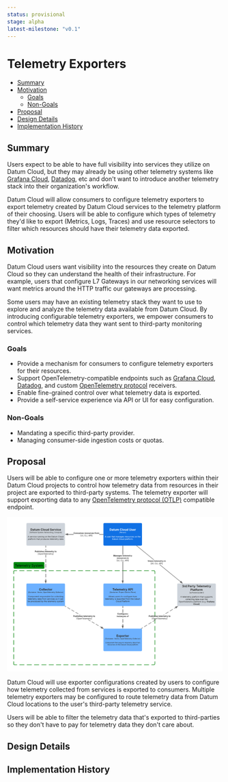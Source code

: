 ```yaml
---
status: provisional
stage: alpha
latest-milestone: "v0.1"
---
```

<!--
Inspired by https://github.com/kubernetes/enhancements/tree/master/keps/NNNN-kep-template

Goals are aligned in principle with those described at https://github.com/kubernetes/enhancements/blob/master/keps/sig-architecture/0000-kep-process/README.md

Recommended reading:
  - https://developers.google.com/tech-writing
-->

<!--
**Note:** When your Enhancement is complete, all of these comment blocks should be removed.

To get started with this template:

- [ ] **Make a copy of this template directory.**
  Copy this template into the desired path and name it `short-descriptive-title`.
- [ ] **Fill out this file as best you can.**
  At minimum, you should fill in the "Summary" and "Motivation" sections.
  These should be easy if you've preflighted the idea of the Enhancement with the
  appropriate stakeholders.
- [ ] **Create a PR for this Enhancement.**
  Assign it to stakeholders who are sponsoring this process.
- [ ] **Merge early and iterate.**
  Avoid getting hung up on specific details and instead aim to get the goals of
  the Enhancement clarified and merged quickly. The best way to do this is to just
  start with the high-level sections and fill out details incrementally in
  subsequent PRs.

Just because a Enhancement is merged does not mean it is complete or approved. Any Enhancement
marked as `provisional` is a working document and subject to change. You can
denote sections that are under active debate as follows:

```
<<[UNRESOLVED optional short context or usernames ]>>
Stuff that is being argued.
<<[/UNRESOLVED]>>
```

When editing RFCs, aim for tightly-scoped, single-topic PRs to keep discussions
focused. If you disagree with what is already in a document, open a new PR
with suggested changes.

One Enhancement corresponds to one "feature" or "enhancement" for its whole lifecycle.
You do not need a new Enhancement to move from beta to GA, for example. If
new details emerge that belong in the Enhancement, edit the Enhancement. Once a feature has
become "implemented", major changes should get new RFCs.

The canonical place for the latest set of instructions (and the likely source
of this file) is [here](/docs/rfcs/template/README.md).

**Note:** Any PRs to move a Enhancement to `implementable`, or significant changes once
it is marked `implementable`, must be approved by each of the Enhancement approvers.
If none of those approvers are still appropriate, then changes to that list
should be approved by the remaining approvers and/or the owning SIG (or
SIG Architecture for cross-cutting RFCs).
-->

<!-- omit from toc -->
# Telemetry Exporters

<!--
This is the title of your Enhancement. Keep it short, simple, and descriptive. A good
title can help communicate what the Enhancement is and should be considered as part of
any review.
-->

<!--
A table of contents is helpful for quickly jumping to sections of a Enhancement and for
highlighting any additional information provided beyond the standard Enhancement
template.
-->

- [Summary](#summary)
- [Motivation](#motivation)
  - [Goals](#goals)
  - [Non-Goals](#non-goals)
- [Proposal](#proposal)
- [Design Details](#design-details)
- [Implementation History](#implementation-history)

## Summary

<!--
This section is incredibly important for producing high-quality, user-focused
documentation such as release notes or a development roadmap. It should be
possible to collect this information before implementation begins, in order to
avoid requiring implementors to split their attention between writing release
notes and implementing the feature itself. Enhancement editors should help to ensure
that the tone and content of the `Summary` section is useful for a wide audience.

A good summary is probably at least a paragraph in length.

Both in this section and below, follow the guidelines of the [documentation
style guide]. In particular, wrap lines to a reasonable length, to make it
easier for reviewers to cite specific portions, and to minimize diff churn on
updates.

[documentation style guide]: https://github.com/kubernetes/community/blob/master/contributors/guide/style-guide.md
-->

Users expect to be able to have full visibility into services they utilize on
Datum Cloud, but they may already be using other telemetry systems like [Grafana
Cloud], [Datadog], etc and don't want to introduce another telemetry stack into
their organization's workflow.

Datum Cloud will allow consumers to configure telemetry exporters to export
telemetry created by Datum Cloud services to the telemetry platform of their
choosing. Users will be able to configure which types of telemetry they'd like
to export (Metrics, Logs, Traces) and use resource selectors to filter which
resources should have their telemetry data exported.

[Grafana Cloud]: https://grafana.com/products/cloud/
[Datadog]: https://www.datadoghq.com

## Motivation

<!--
This section is for explicitly listing the motivation, goals, and non-goals of
this Enhancement.  Describe why the change is important and the benefits to users.
-->

Datum Cloud users want visibility into the resources they create on Datum Cloud
so they can understand the health of their infrastructure. For example, users
that configure L7 Gateways in our networking services will want metrics around
the HTTP traffic our gateways are processing.

Some users may have an existing telemetry stack they want to use to explore and
analyze the telemetry data available from Datum Cloud. By introducing
configurable telemetry exporters, we empower consumers to control which
telemetry data they want sent to third-party monitoring services.

### Goals

<!--
List the specific goals of the Enhancement. What is it trying to achieve? How will we
know that this has succeeded?
-->

- Provide a mechanism for consumers to configure telemetry exporters for their
  resources.
- Support OpenTelemetry-compatible endpoints such as [Grafana Cloud], [Datadog],
  and custom [OpenTelemetry protocol][OTLP] receivers.
- Enable fine-grained control over what telemetry data is exported.
- Provide a self-service experience via API or UI for easy configuration.

[OTLP]: https://opentelemetry.io/docs/specs/otel/protocol/

### Non-Goals

<!--
What is out of scope for this Enhancement? Listing non-goals helps to focus discussion
and make progress.
-->

- Mandating a specific third-party provider.
- Managing consumer-side ingestion costs or quotas.

## Proposal

<!--
This is where we get down to the specifics of what the proposal actually is.
This should have enough detail that reviewers can understand exactly what
you're proposing, but should not include things like API designs or
implementation. What is the desired outcome and how do we measure success?.
The "Design Details" section below is for the real
nitty-gritty.
-->

Users will be able to configure one or more telemetry exporters within their
Datum Cloud projects to control how telemetry data from resources in their
project are exported to third-party systems. The telemetry exporter will support
exporting data to any [OpenTelemetry protocol (OTLP)][OTLP] compatible endpoint.

![](./container-diagram.png)

Datum Cloud will use exporter configurations created by users to configure how
telemetry collected from services is exported to consumers. Multiple telemetry
exporters may be configured to route telemetry data from Datum Cloud locations
to the user's third-party telemetry service.

Users will be able to filter the telemetry data that's exported to third-parties
so they don't have to pay for telemetry data they don't care about.

<!-- ### User Stories (Optional) -->

<!--
Detail the things that people will be able to do if this Enhancement is implemented.
Include as much detail as possible so that people can understand the "how" of
the system. The goal here is to make this feel real for users without getting
bogged down.
-->

<!-- #### Story 1 -->

<!-- #### Story 2 -->

<!-- ### Notes/Constraints/Caveats (Optional) -->

<!--
What are the caveats to the proposal?
What are some important details that didn't come across above?
Go in to as much detail as necessary here.
This might be a good place to talk about core concepts and how they relate.
-->

<!-- ### Risks and Mitigations -->

<!--
What are the risks of this proposal, and how do we mitigate? Think broadly.
For example, consider both security and how this will impact the larger
software ecosystem.

How will security be reviewed, and by whom?

How will UX be reviewed, and by whom?

Consider including folks who also work outside of your immediate team.
-->

## Design Details

<!--
This section should contain enough information that the specifics of your
change are understandable. This may include API specs (though not always
required) or even code snippets. If there's any ambiguity about HOW your
proposal will be implemented, this is the place to discuss them.
-->

<!-- ## Production Readiness Review Questionnaire -->

<!--

Production readiness reviews are intended to ensure that features are observable,
scalable and supportable; can be safely operated in production environments, and
can be disabled or rolled back in the event they cause increased failures in
production.

See more in the PRR Enhancement at https://git.k8s.io/enhancements/keps/sig-architecture/1194-prod-readiness.

The production readiness review questionnaire must be completed and approved
for the Enhancement to move to `implementable` status and be included in the release.
-->

<!-- ### Feature Enablement and Rollback -->

<!--
This section must be completed when targeting alpha to a release.
-->

<!-- #### How can this feature be enabled / disabled in a live cluster? -->

<!--
Pick one of these and delete the rest.
-->
<!--
- [ ] Feature gate
  - Feature gate name:
  - Components depending on the feature gate:
- [ ] Other
  - Describe the mechanism:
  - Will enabling / disabling the feature require downtime of the control plane?
  - Will enabling / disabling the feature require downtime or reprovisioning of a node? -->

<!-- #### Does enabling the feature change any default behavior? -->

<!--
Any change of default behavior may be surprising to users or break existing
automations, so be extremely careful here.
-->

<!-- #### Can the feature be disabled once it has been enabled (i.e. can we roll back the enablement)? -->

<!--
Describe the consequences on existing workloads (e.g., if this is a runtime
feature, can it break the existing applications?).

Feature gates are typically disabled by setting the flag to `false` and
restarting the component. No other changes should be necessary to disable the
feature.
-->

<!-- #### What happens if we reenable the feature if it was previously rolled back? -->

<!-- #### Are there any tests for feature enablement/disablement? -->

<!-- ### Rollout, Upgrade and Rollback Planning -->

<!--
This section must be completed when targeting beta to a release.
-->

<!-- #### How can a rollout or rollback fail? Can it impact already running workloads? -->

<!--
Try to be as paranoid as possible - e.g., what if some components will restart
mid-rollout?

Be sure to consider highly-available clusters, where, for example,
feature flags will be enabled on some servers and not others during the
rollout. Similarly, consider large clusters and how enablement/disablement
will rollout across nodes.
-->

<!-- #### What specific metrics should inform a rollback? -->

<!--
What signals should users be paying attention to when the feature is young
that might indicate a serious problem?
-->

<!-- #### Were upgrade and rollback tested? Was the upgrade->downgrade->upgrade path tested? -->

<!--
Describe manual testing that was done and the outcomes.
Longer term, we may want to require automated upgrade/rollback tests, but we
are missing a bunch of machinery and tooling and can't do that now.
-->

<!-- #### Is the rollout accompanied by any deprecations and/or removals of features, APIs, fields of API types, flags, etc.? -->

<!--
Even if applying deprecation policies, they may still surprise some users.
-->

<!-- ### Monitoring Requirements -->

<!--
This section must be completed when targeting beta to a release.

For GA, this section is required: approvers should be able to confirm the
previous answers based on experience in the field.
-->

<!-- #### How can an operator determine if the feature is in use by workloads? -->

<!--
Ideally, this should be a metric. Operations against the API (e.g., checking if
there are objects with field X set) may be a last resort. Avoid logs or events
for this purpose.
-->

<!-- #### How can someone using this feature know that it is working for their instance? -->

<!--
For instance, if this is an instance-related feature, it should be possible to
determine if the feature is functioning properly for each individual instance.
Pick one more of these and delete the rest.
Please describe all items visible to end users below with sufficient detail so
that they can verify correct enablement and operation of this feature.
Recall that end users cannot usually observe component logs or access metrics.
-->
<!--
- [ ] Events
  - Event Reason:
- [ ] API .status
  - Condition name:
  - Other field:
- [ ] Other (treat as last resort)
  - Details: -->

<!-- #### What are the reasonable SLOs (Service Level Objectives) for the enhancement? -->

<!--
This is your opportunity to define what "normal" quality of service looks like
for a feature.

It's impossible to provide comprehensive guidance, but at the very
high level (needs more precise definitions) those may be things like:
  - per-day percentage of API calls finishing with 5XX errors <= 1%
  - 99% percentile over day of absolute value from (job creation time minus expected
    job creation time) for cron job <= 10%
  - 99.9% of /health requests per day finish with 200 code

These goals will help you determine what you need to measure (SLIs) in the next
question.
-->

<!-- #### What are the SLIs (Service Level Indicators) an operator can use to determine the health of the service? -->

<!--
Pick one more of these and delete the rest.
-->

<!-- - [ ] Metrics
  - Metric name:
  - [Optional] Aggregation method:
  - Components exposing the metric:
- [ ] Other (treat as last resort)
  - Details: -->

<!-- #### Are there any missing metrics that would be useful to have to improve observability of this feature? -->

<!--
Describe the metrics themselves and the reasons why they weren't added (e.g., cost,
implementation difficulties, etc.).
-->

<!-- ### Dependencies -->

<!--
This section must be completed when targeting beta to a release.
-->

<!-- #### Does this feature depend on any specific services running in the cluster? -->

<!--
Think about both cluster-level services (e.g. metrics-server) as well
as node-level agents (e.g. specific version of CRI). Focus on external or
optional services that are needed. For example, if this feature depends on
a cloud provider API, or upon an external software-defined storage or network
control plane.

For each of these, fill in the following—thinking about running existing user workloads
and creating new ones, as well as about cluster-level services (e.g. DNS):
  - [Dependency name]
    - Usage description:
      - Impact of its outage on the feature:
      - Impact of its degraded performance or high-error rates on the feature:
-->

<!-- ### Scalability -->

<!--
For alpha, this section is encouraged: reviewers should consider these questions
and attempt to answer them.

For beta, this section is required: reviewers must answer these questions.

For GA, this section is required: approvers should be able to confirm the
previous answers based on experience in the field.
-->

<!-- #### Will enabling / using this feature result in any new API calls? -->

<!--
Describe them, providing:
  - API call type (e.g. PATCH workloads)
  - estimated throughput
  - originating component(s) (e.g. Workload, Network, Controllers)
Focusing mostly on:
  - components listing and/or watching resources they didn't before
  - API calls that may be triggered by changes of some resources
    (e.g. update of object X triggers new updates of object Y)
  - periodic API calls to reconcile state (e.g. periodic fetching state,
    heartbeats, leader election, etc.)
-->

<!-- #### Will enabling / using this feature result in introducing new API types? -->

<!--
Describe them, providing:
  - API type
  - Supported number of objects per cluster
  - Supported number of objects per namespace (for namespace-scoped objects)
-->

<!-- #### Will enabling / using this feature result in any new calls to the cloud provider? -->

<!--
Describe them, providing:
  - Which API(s):
  - Estimated increase:
-->

<!-- #### Will enabling / using this feature result in increasing size or count of the existing API objects? -->

<!--
Describe them, providing:
  - API type(s):
  - Estimated increase in size: (e.g., new annotation of size 32B)
  - Estimated amount of new objects: (e.g., new Object X for every existing Pod)
-->

<!-- #### Will enabling / using this feature result in increasing time taken by any operations covered by existing SLIs/SLOs? -->

<!--
Look at the [existing SLIs/SLOs].

Think about adding additional work or introducing new steps in between
(e.g. need to do X to start a container), etc. Please describe the details.

[existing SLIs/SLOs]: https://git.k8s.io/community/sig-scalability/slos/slos.md#kubernetes-slisslos
-->

<!-- #### Will enabling / using this feature result in non-negligible increase of resource usage in any components? -->

<!--
Things to keep in mind include: additional in-memory state, additional
non-trivial computations, excessive access to disks (including increased log
volume), significant amount of data sent and/or received over network, etc.
This through this both in small and large cases, again with respect to the
[supported limits].

[supported limits]: https://git.k8s.io/community//sig-scalability/configs-and-limits/thresholds.md
-->

<!-- #### Can enabling / using this feature result in resource exhaustion of some node resources (PIDs, sockets, inodes, etc.)? -->

<!--
Focus not just on happy cases, but primarily on more pathological cases.

Are there any tests that were run/should be run to understand performance
characteristics better and validate the declared limits?
-->

<!-- ### Troubleshooting -->

<!--
This section must be completed when targeting beta to a release.

For GA, this section is required: approvers should be able to confirm the
previous answers based on experience in the field.

The Troubleshooting section currently serves the `Playbook` role. We may consider
splitting it into a dedicated `Playbook` document (potentially with some monitoring
details). For now, we leave it here.
-->

<!-- #### How does this feature react if the API server is unavailable? -->

<!-- #### What are other known failure modes? -->

<!--
For each of them, fill in the following information by copying the below template:
  - [Failure mode brief description]
    - Detection: How can it be detected via metrics? Stated another way:
      how can an operator troubleshoot without logging into a master or worker node?
    - Mitigations: What can be done to stop the bleeding, especially for already
      running user workloads?
    - Diagnostics: What are the useful log messages and their required logging
      levels that could help debug the issue?
      Not required until feature graduated to beta.
    - Testing: Are there any tests for failure mode? If not, describe why.
-->

<!-- #### What steps should be taken if SLOs are not being met to determine the problem? -->

## Implementation History

<!--
Major milestones in the lifecycle of a Enhancement should be tracked in this section.
Major milestones might include:
- the `Summary` and `Motivation` sections being merged, signaling acceptance
- the `Proposal` section being merged, signaling agreement on a proposed design
- the date implementation started
- the first release where an initial version of the Enhancement was available
- the version where the Enhancement graduated to general availability
- when the Enhancement was retired or superseded
-->

<!-- ## Drawbacks -->

<!--
Why should this Enhancement _not_ be implemented?
-->

<!-- ## Alternatives -->

<!--
What other approaches did you consider, and why did you rule them out? These do
not need to be as detailed as the proposal, but should include enough
information to express the idea and why it was not acceptable.
-->

<!-- ## Infrastructure Needed (Optional) -->

<!--
Use this section if you need things from another party. Examples include a
new repos, external services, compute infrastructure.
-->
